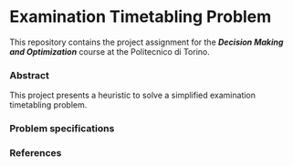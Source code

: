 # Examination Timetabling Problem
This repository contains the project assignment for the _**Decision Making and Optimization**_ course at the Politecnico di Torino. 

### Abstract
This project presents a heuristic to solve a simplified examination timetabling problem. 

### Problem specifications

### References

